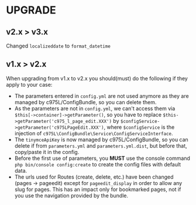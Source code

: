 # UPGRADE

## v2.x > v3.x

Changed `localizeddate` to `format_datetime`

## v1.x > v2.x

When upgrading from v1.x to v2.x you should(must) do the following if they apply to your case:

- The parameters entered in `config.yml` are not used anymore as they are managed by c975L/ConfigBundle, so you can delete them.
- As the parameters are not in `config.yml`, we can't access them via `$this[->container]->getParameter()`, so you have to replace `$this->getParameter('c975_l_page_edit.XXX')` by `$configService->getParameter('c975LPageEdit.XXX')`, where `$configService` is the injection of `c975L\ConfigBundle\Service\ConfigServiceInterface`.
- The `tinymceApiKey` is now managed by c975L/ConfigBundle, so you can delete if from `parameters.yml` and `parameters.yml.dist`, but before that, copy/paste it in the config.
- Before the first use of parameters, you **MUST** use the console command `php bin/console config:create` to create the config files with default data.
- The urls used for Routes (create, delete, etc.) have been changed (pages -> pageedit) except for `pageedit_display` in order to allow any slug for pages. This has an impact only for bookmarked pages, not if you use the navigation provided by the bundle.
